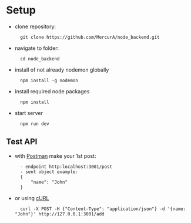 # Setup

- clone repository:

        git clone https://github.com/MercurA/node_backend.git

- navigate to folder:

        cd node_backend

- install of not already nodemon globally

        npm install -g nodemon

- install required node packages

        npm install

- start server

        npm run dev

## Test API

- with [Postman](https://www.getpostman.com/downloads/) make your 1st post:

        - endpoint http:localhost:3001/post
        - sent object example:
        {
            "name": "John" 
        }

- or using [cURL](https://curl.haxx.se/download.html)

        curl -X POST -H {"Content-Type": "application/json"} -d '{name: "John"}' http://127.0.0.1:3001/add